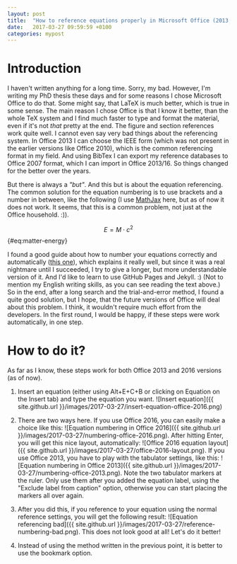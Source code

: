 ```yaml
---
layout: post
title:  "How to reference equations properly in Microsoft Office (2013, 2016)"
date:   2017-03-27 09:59:59 +0100
categories: mypost
---
```

# Introduction

I haven't written anything for a long time. Sorry, my bad. However, I'm writing my PhD thesis these days and for some reasons I chose Microsoft Office to do that. Some might say, that LaTeX is much better, which is true in some sense. The main reason I chose Office is that I know it better, than the whole TeX system and I find much faster to type and format the material, even if it's not *that* pretty at the end. The figure and section references work quite well. I cannot even say very bad things about the referencing system. In Office 2013 I can choose the IEEE form (which was not present in the earlier versions like Office 2010), which is the common referencing format in my field. And using BibTex I can export my reference databases to Office 2007 format, which I can import in Office 2013/16. So things changed for the better over the years.

But there is always a *"but"*. And this but is about the equation referencing. The common solution for the equation numbering is to use brackets and a number in between, like the following (I use [MathJax][mathjax] here, but as of now it does not work. It seems, that this is a common problem, not just at the Office household. :)).

$$ E = M \cdot c^2 $$ {#eq:matter-energy}

I found a good guide about how to number your equations correctly and automatically ([this one][office2016-eq-num]), which explains it really well, but since it was a real nightmare until I succeeded, I try to give a longer, but more understandable version of it. And I'd like to learn to use GitHub Pages and Jekyll. :) (Not to mention my English writing skills, as you can see reading the text above.) So in the end, after a long search and the trial-and-error method, I found a quite good solution, but I hope, that the future versions of Office will deal about this problem. I think, it wouldn't require much effort from the developers. In the first round, I would be happy, if these steps were work automatically, in one step.

# How to do it?

As far as I know, these steps work for both Office 2013 and 2016 versions (as of now).

1. Insert an equation (either using Alt+E+C+B or clicking on Equation on the Insert tab) and type the equation you want. ![Insert equation]({{ site.github.url }}/images/2017-03-27/insert-equation-office-2016.png)

2. There are two ways here. If you use Office 2016, you can easily make a choice like this: ![Equation numbering in Office 2016]({{ site.github.url }}/images/2017-03-27/numbering-office-2016.png). After hitting Enter, you will get this nice layout, automatically: ![Office 2016 equation layout]({{ site.github.url }}/images/2017-03-27/office-2016-layout.png). If you use Office 2013, you have to play with the tabulator settings, like this:
![Equation numbering in Office 2013]({{ site.github.url }}/images/2017-03-27/numbering-office-2013.png).
Note the two tabulator markers at the ruler. Only use them after you added the equation label, using the "Exclude label from caption" option, otherwise you can start placing the markers all over again.

3. After you did this, if you reference to your equation using the normal reference settings, you will get the following result: ![Equation referencing bad]({{ site.github.url }}/images/2017-03-27/reference-numbering-bad.png).
This does not look good at all! Let's do it better!

4. Instead of using the method written in the previous point, it is better to use the bookmark option.

[office2016-eq-num]: https://blogs.msdn.microsoft.com/murrays/2015/05/14/equation-numbering-in-office-2016/
[mathjax]: http://gastonsanchez.com/visually-enforced/opinion/2014/02/16/Mathjax-with-jekyll/
